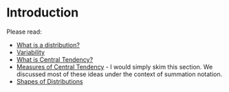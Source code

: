 # Introduction

Please read:

* [What is a distribution?](http://onlinestatbook.com/2/introduction/distributions.html)
* [Variability](http://onlinestatbook.com/2/summarizing_distributions/variability.html)
* [What is Central Tendency?](http://onlinestatbook.com/2/summarizing_distributions/what_is_ct.html)
* [Measures of Central Tendency](http://onlinestatbook.com/2/summarizing_distributions/measures.html) - I would simply skim this section.  We discussed most of these ideas under the context of summation notation.
* [Shapes of Distributions](http://onlinestatbook.com/2/summarizing_distributions/shapes.html)
